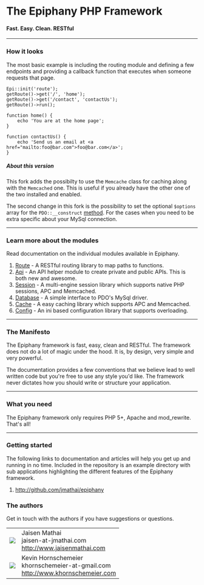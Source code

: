 The Epiphany PHP Framework
=======================
#### Fast. Easy. Clean. RESTful

----------------------------------------

### How it looks

The most basic example is including the routing module and defining a few endpoints and providing a callback function that executes when someone requests that page.

    Epi::init('route');
    getRoute()->get('/', 'home');
    getRoute()->get('/contact', 'contactUs');
    getRoute()->run();
    
    function home() {
        echo 'You are at the home page';
    }

    function contactUs() {
        echo 'Send us an email at <a href="mailto:foo@bar.com">foo@bar.com</a>';
    }

##### About this version

This fork adds the possibilty to use the `Memcache` class for caching along with the `Memcached` one. This is useful if you already have the other one of the two installed and enabled.

The second change in this fork is the possibility to set the optional `$options` array for the `PDO::__construct` [method](http://php.net/manual/en/pdo.construct.php). For the cases when you need to be extra specific about your MySql connection.

----------------------------------------    

### Learn more about the modules

Read documentation on the individual modules available in Epiphany.

1. [Route][route] - A RESTful routing library to map paths to functions.
2. [Api][api] - An API helper module to create private and public APIs. This is both new and awesome.
3. [Session][session] - A multi-engine session library which supports native PHP sessions, APC and Memcached.
4. [Database][database] - A simple interface to PDO's MySql driver.
5. [Cache][cache] - A easy caching library which supports APC and Memcached.
6. [Config][config] - An ini based configuration library that supports overloading.

----------------------------------------


### The Manifesto

The Epiphany framework is fast, easy, clean and RESTful. The framework does not do a lot of magic under the hood. It is, by design, very simple and very powerful.

The documentation provides a few conventions that we believe lead to well written code but you're free to use any style you'd like. The framework never dictates how you should write or structure your application.

----------------------------------------

### What you need

The Epiphany framework only requires PHP 5+, Apache and mod_rewrite. That's all!

----------------------------------------

### Getting started

The following links to documentation and articles will help you get up and running in no time. Included in the repository is an example directory with sub applications highlighting the different features of the Epiphany framework.

1. <http://github.com/jmathai/epiphany>

### The authors

Get in touch with the authors if you have suggestions or questions.
<table>
  <tr>
    <td><img src="http://www.gravatar.com/avatar/e4d1f099d40e3b453be3355349b90457?s=60"></td><td valign="middle">Jaisen Mathai<br>jaisen-at-jmathai.com<br><a href="http://www.jaisenmathai.com">http://www.jaisenmathai.com</a></td>
  </tr>
  <tr>
    <td><img src="http://www.gravatar.com/avatar/nohash?s=60"></td><td valign="middle">Kevin Hornschemeier<br>khornschemeier-at-gmail.com<br><a href="http://www.khornschemeier.com">http://www.khornschemeier.com</a></td>
  </tr>

</table>


[route]: https://github.com/mwidmann/epiphany/blob/master/docs/Route.markdown
[api]: https://github.com/mwidmann/epiphany/blob/master/docs/Api.markdown
[session]: https://github.com/mwidmann/epiphany/blob/master/docs/Session.markdown
[database]: https://github.com/mwidmann/epiphany/blob/master/docs/Database.markdown
[cache]: https://github.com/mwidmann/epiphany/blob/master/docs/Cache.markdown
[config]: https://github.com/mwidmann/epiphany/blob/master/docs/Config.markdown
